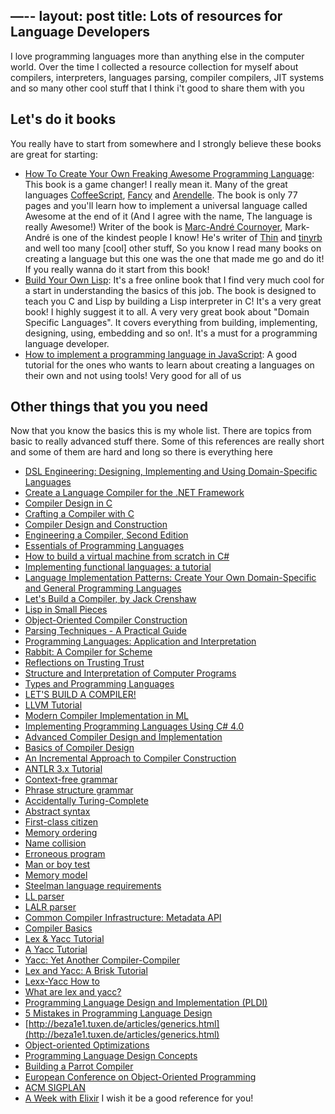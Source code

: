 —--
layout: post
title: Lots of resources for Language Developers
---

I love programming languages more than anything else in the computer world. Over the time I collected a resource collection for myself about compilers, interpreters, languages parsing, compiler compilers, JIT systems and so many other cool stuff that I think i't good to share them with you

## Let's do it books
You really have to start from somewhere and I strongly believe these books are great for starting:

- [How To Create Your Own Freaking Awesome Programming Language](http://createyourproglang.com/): This book is a game changer! I really mean it. Many of the great languages [CoffeeScript](http://coffeescript.org/), [Fancy](http://www.fancy-lang.org/) and [Arendelle](http://web.arendelle.org/). The book is only 77 pages and you'll learn how to implement a universal language called Awesome at the end of it (And I agree with the name, The language is really Awesome!) Writer of the book is [Marc-André Cournoyer](http://macournoyer.com/), Mark-André is one of the kindest people I know! He's writer of [Thin](http://code.macournoyer.com/thin/) and [tinyrb](http://code.macournoyer.com/tinyrb/) and well too many [cool] other stuff, So you know I read many books on creating a language but this one was the one that made me go and do it! If you really wanna do it start from this book!
- [Build Your Own Lisp](http://buildyourownlisp.com): It's a free online book that I find very much cool for a start in understanding the basics of this job. The book is designed to teach you C and Lisp by building a Lisp interpreter in C! It's a very great book! I highly suggest it to all. A very very great book about "Domain Specific Languages". It covers everything from building, implementing, designing, using, embedding and so on!. It's a must for a programming language developer.
- [How to implement a programming language in JavaScript](http://lisperator.net/pltut/): A good tutorial for the ones who wants to learn about creating a languages on their own and not using tools! Very good for all of us

## Other things that you you need
Now that you know the basics this is my whole list. There are topics from basic to really advanced stuff there. Some of this references are really short and some of them are hard and long so there is everything here

- [DSL Engineering: Designing, Implementing and Using Domain-Specific Languages](http://dslbook.squarespace.com)
- [Create a Language Compiler for the .NET Framework](https://msdn.microsoft.com/en-us/magazine/cc136756.aspx)
- [Compiler Design in C](http://www.holub.com/software/compiler.design.in.c.html)
- [Crafting a Compiler with C](http://www.amazon.com/dp/0805321667/?tag=stackoverfl08-20)
- [Compiler Design and Construction](http://www.amazon.com/dp/0442275366/?tag=stackoverfl08-20)
- [Engineering a Compiler, Second Edition](http://www.amazon.com/dp/012088478X/?tag=stackoverfl08-20)
- [Essentials of Programming Languages](http://www.cs.indiana.edu/eopl/)
- [How to build a virtual machine from scratch in C#](http://www.icemanind.com/VMCS.pdf)
- [Implementing functional languages: a tutorial](http://research.microsoft.com/en-us/um/people/simonpj/papers/pj-lester-book/)
- [Language Implementation Patterns: Create Your Own Domain-Specific and General Programming Languages](https://pragprog.com/book/tpdsl/language-implementation-patterns)
- [Let's Build a Compiler, by Jack Crenshaw](http://compilers.iecc.com/crenshaw/)
- [Lisp in Small Pieces](http://www.amazon.com/dp/0521562473/?tag=stackoverfl08-20)
- [Object-Oriented Compiler Construction](http://www.amazon.com/dp/013630740X/?tag=stackoverfl08-20)
- [Parsing Techniques - A Practical Guide ](http://www.dickgrune.com/Books/PTAPG_1st_Edition/)
- [Programming Languages: Application and Interpretation ](http://cs.brown.edu/~sk/Publications/Books/ProgLangs/)
- [Rabbit: A Compiler for Scheme](http://repository.readscheme.org/ftp/papers/ai-lab-pubs/AITR-474.pdf)
- [Reflections on Trusting Trust](http://cm.bell-labs.com/who/ken/trust.html)
- [Structure and Interpretation of Computer Programs](http://mitpress.mit.edu/sicp/)
- [Types and Programming Languages ](http://www.cis.upenn.edu/~bcpierce/tapl/)
- [LET'S BUILD A COMPILER!](http://home.iae.nl/users/mhx/crenshaw/tiny.html)
- [LLVM Tutorial](http://llvm.org/docs/tutorial/)
- [Modern Compiler Implementation in ML](http://www.amazon.com/dp/0521607647/?tag=stackoverfl08-20)
- [Implementing Programming Languages Using C# 4.0](http://www.codeproject.com/Articles/272494/Implementing-Programming-Languages-using-Csharp)
- [Advanced Compiler Design and Implementation](http://www.amazon.com/dp/1558603204/?tag=stackoverfl08-20)
- [Basics of Compiler Design](http://www.diku.dk/~torbenm/Basics/)
- [An Incremental Approach to Compiler Construction](http://scheme2006.cs.uchicago.edu/11-ghuloum.pdf)
- [ANTLR 3.x Tutorial](http://javadude.com/articles/antlr3xtut/)
- [Context-free grammar](http://en.wikipedia.org/wiki/Context-free_grammar)
- [Phrase structure grammar](http://en.wikipedia.org/wiki/Phrase_structure_grammar)
- [Accidentally Turing-Complete](http://beza1e1.tuxen.de/articles/accidentally_turing_complete.html)
- [Abstract syntax](http://en.wikipedia.org/wiki/Abstract_syntax)
- [First-class citizen](http://en.wikipedia.org/wiki/First-class_citizen)
- [Memory ordering](http://en.wikipedia.org/wiki/Memory_ordering)
- [Name collision](http://en.wikipedia.org/wiki/Name_collision)
- [Erroneous program](http://en.wikipedia.org/wiki/Erroneous_program)
- [Man or boy test](http://en.wikipedia.org/wiki/Man_or_boy_test)
- [Memory model](http://en.wikipedia.org/wiki/Memory_model_(programming))
- [Steelman language requirements](http://en.wikipedia.org/wiki/Steelman_language_requirements)
- [LL parser](http://en.wikipedia.org/wiki/LL_parser)
- [LALR parser](http://en.wikipedia.org/wiki/LALR_parser)
- [Common Compiler Infrastructure: Metadata API](http://ccimetadata.codeplex.com/)
- [Compiler Basics](http://www.cs.man.ac.uk/~pjj/farrell/compmain.html)
- [Lex & Yacc Tutorial](http://epaperpress.com/lexandyacc/download/LexAndYaccTutorial.pdf)
- [A Yacc Tutorial](http://repo.hackerzvoice.net/depot_madchat/coding/unix/yacc-tutorial.pdf)
- [Yacc: Yet Another Compiler-Compiler](http://dinosaur.compilertools.net/yacc/)
- [Lex and Yacc: A Brisk Tutorial](http://www.cs.arizona.edu/~debray/Teaching/CSc453/DOCS/tutorial-large.pdf)
- [Lexx-Yacc How to](http://tldp.org/HOWTO/Lex-YACC-HOWTO.html)
- [What are lex and yacc?](http://aquamentus.com/tut_lexyacc.html)
- [Programming Language Design and Implementation (PLDI)](http://www.sigplan.org/Conferences/PLDI/)
- [5 Mistakes in Programming Language Design](http://beza1e1.tuxen.de/articles/proglang_mistakes.html)
- [http://beza1e1.tuxen.de/articles/generics.html](http://beza1e1.tuxen.de/articles/generics.html)
- [Object-oriented Optimizations](http://beza1e1.tuxen.de/articles/oo_optimizations.html)
- [Programming Language Design Concepts](http://www.dcs.gla.ac.uk/~daw/books/PLDC/)
- [Building a Parrot Compiler](http://www.onlamp.com/pub/a/onlamp/2004/04/15/parrot_compiler_construction.html)
- [European Conference on Object-Oriented Programming](http://www.ecoop.org/)
- [ACM SIGPLAN](http://2015.splashcon.org/)
- [A Week with Elixir](http://joearms.github.io/2013/05/31/a-week-with-elixir.html)
I wish it be a good reference for you!
